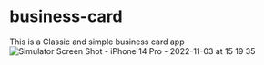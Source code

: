 # business-card
This is a Classic and simple business card app![Simulator Screen Shot - iPhone 14 Pro - 2022-11-03 at 15 19 35](https://user-images.githubusercontent.com/108877052/199746872-3a19e72d-5558-437a-b221-b4091637f68c.png)
